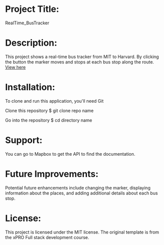 # Project Title:
RealTime_BusTracker

# Description:
This project shows a real-time bus tracker from MIT to Harvard. By clicking the button the marker moves and stops at each bus stop along the route.
[View here](file:///c%3A/Nodeprojects/Real_Time_Bus_Tracker/index.html)

# Installation:
To clone and run this application, you'll need Git 

 Clone this repository
$ git clone repo name

 Go into the repository
$ cd directory name

# Support:
You can go to Mapbox to get the API to find the documentation.

# Future Improvements:
Potential future enhancements include changing the marker, displaying information about the places, and adding additional details about each bus stop.

# License:
This project is licensed under the MIT license. The original template is from the xPRO Full stack development course.
